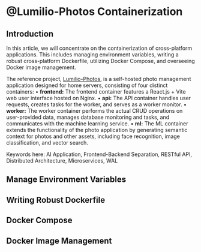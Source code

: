 # @Lumilio-Photos Containerization

## Introduction

In this article, we will concentrate on the containerization of cross-platform applications. This includes managing environment variables, writing a robust cross-platform Dockerfile, utilizing Docker Compose, and overseeing Docker image management.

The reference project, [Lumilio-Photos](https://www.github.com/EdwinZhanCN/Lumilio-Photos), is a self-hosted photo management application designed for home servers, consisting of four distinct containers:
• **frontend:** The frontend container features a React.js + Vite web user interface hosted on Nginx.
• **api:** The API container handles user requests, creates tasks for the worker, and serves as a worker monitor.
• **worker:** The worker container performs the actual CRUD operations on user-provided data, manages database monitoring and tasks, and communicates with the machine learning service.
• **ml:** The ML container extends the functionality of the photo application by generating semantic context for photos and other assets, including face recognition, image classification, and vector search.

Keywords here: AI Application, Frontend-Backend Separation, RESTful API, Distributed Architecture, Microservices, WAL
## Manage Environment  Variables


## Writing Robust Dockerfile

## Docker Compose

## Docker Image Management